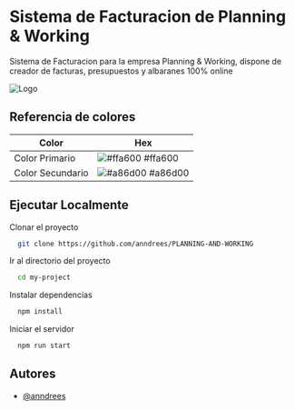 # Sistema de Facturacion de Planning & Working

Sistema de Facturacion para la empresa Planning & Working, dispone de creador de facturas, presupuestos y albaranes 100% online


![Logo](https://planning-working-facturacion.vercel.app/img/Logo.webp)

## Referencia de colores

| Color             | Hex                                                                |
| ----------------- | ------------------------------------------------------------------ |
| Color Primario | ![#ffa600](https://via.placeholder.com/10/ffa600?text=+) #ffa600 |
| Color Secundario | ![#a86d00](https://via.placeholder.com/10/a86d00?text=+) #a86d00 |


## Ejecutar Localmente

Clonar el proyecto

```bash
  git clone https://github.com/anndrees/PLANNING-AND-WORKING
```

Ir al directorio del proyecto

```bash
  cd my-project
```

Instalar dependencias

```bash
  npm install
```

Iniciar el servidor

```bash
  npm run start
```


## Autores

- [@anndrees](https://www.github.com/anndrees)


